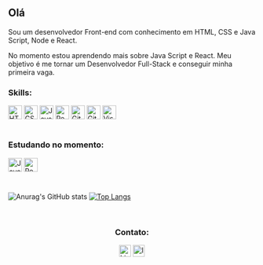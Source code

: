 <h2>Olá</h2>

<p>Sou um desenvolvedor Front-end com conhecimento em HTML, CSS e Java Script, Node e React.</p> 
<p>No momento estou aprendendo mais sobre Java Script e React.
Meu objetivo é me tornar um Desenvolvedor Full-Stack e conseguir minha primeira vaga.</p>


<div>
 <h3>Skills:</h3>
 <img height="28px" alt="HTML" src="https://img.shields.io/badge/HTML-E34F26?style=for-the-badge&logo=html5&logoColor=white">
 <img height="28px" alt="CSS" src="https://img.shields.io/badge/CSS-1572B6?style=for-the-badge&logo=css3&logoColor=white">
 <img height="28px" alt="JavaScript" src="https://img.shields.io/badge/JavaScript-F7DF1E?style=for-the-badge&logo=javascript&logoColor=161b22">
 <img height="28px" alt="React.js" src="https://img.shields.io/badge/React-20232A?style=for-the-badge&logo=react&logoColor=61DAFB">
 <img height="28px" alt="Git" src="https://img.shields.io/badge/Git-E44C30?style=for-the-badge&logo=git&logoColor=white">
 <img height="28px" alt="GitHub" src="https://img.shields.io/badge/GitHub-333333?style=for-the-badge&logo=github&logoColor=white">
 <img height="28px" alt="Visual Studio Code" src="https://img.shields.io/badge/Virtual_Studio_Code-005f86?style=for-the-badge&logo=visual%20studio%20code&logoColor=white">
 
</div>


#

<div>
 <h3>Estudando no momento:</h3>
 <img height="28px" alt="JavaScript" src="https://img.shields.io/badge/JavaScript-F7DF1E?style=for-the-badge&logo=javascript&logoColor=161b22">
 <img height="28px" alt="React.js" src="https://img.shields.io/badge/React-20232A?style=for-the-badge&logo=react&logoColor=61DAFB">
</div>

#

![Anurag's GitHub stats](https://github-readme-stats.vercel.app/api?username=parzival-iz&show_icons=true&theme=dark)
[![Top Langs](https://github-readme-stats.vercel.app/api/top-langs/?username=parzival-iz)](https://github.com/anuraghazra/github-readme-stats)

<br>

<div align="center">
 <h3>Contato:</h3>
 <a href="https://www.linkedin.com/in/saymon-viana-b99238272/" target="blank"><img alt="LinkedIn" height="24px" src="https://img.icons8.com/ios-glyphs/240/5289ab/linkedin-2--v1.png"></a>
 <a href="https://www.instagram.com/parzival_iz/" target="_blank"><img alt="Instagram" height="24px" src="https://img.icons8.com/material-outlined/192/5289ab/instagram-new--v1.png"></a>
 </div>


